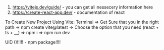 1. https://vitejs.dev/guide/ - you can get all nessecery information here
2. https://create-react-app.dev/ - documentation of react

To Create New Project Using Vite: 
Terminal => Get Sure that you in the right path => npm create vite@latest => Choose the option that you need (react + ts + __) => npm i => npm run dev

UID ()!!!!! - npm package!!!!